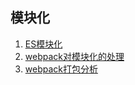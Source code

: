 ## 模块化

1. [ES模块化](./%E6%A8%A1%E5%9D%97%E5%8C%96//ES%E6%A8%A1%E5%9D%97.md)
2. [webpack对模块化的处理](./%E6%A8%A1%E5%9D%97%E5%8C%96/webpack%E5%AF%B9%E6%A8%A1%E5%9D%97%E5%8C%96%E7%9A%84%E5%A4%84%E7%90%86.md)
3. [webpack打包分析](./webpack-demo/readme.md)
